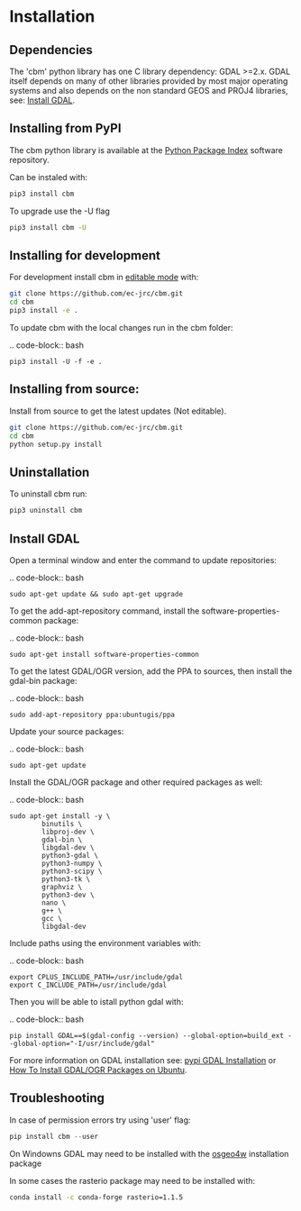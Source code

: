 # Installation

## Dependencies

The 'cbm' python library has one C library dependency: GDAL >=2.x. GDAL itself depends on many of other libraries provided by most major operating systems and also depends on the non standard GEOS and PROJ4 libraries, see: [Install GDAL](https://jrc-cbm.readthedocs.io/en/latest/cbm_install.html#id1).


## Installing from PyPI

The cbm python library is available at the [Python Package Index](https://pypi.org/project/cbm) software repository.

Can be instaled with:

```bash
pip3 install cbm
```

To upgrade use the -U flag

```bash
pip3 install cbm -U
```

## Installing for development

For development install cbm in [editable mode](https://pip.pypa.io/en/stable/reference/pip_install/#cmdoption-e) with:

```bash
git clone https://github.com/ec-jrc/cbm.git
cd cbm
pip3 install -e .
```

To update cbm with the local changes run in the cbm folder:

.. code-block:: bash

    pip3 install -U -f -e .


## Installing from source:

Install from source to get the latest updates (Not editable).

```bash
git clone https://github.com/ec-jrc/cbm.git
cd cbm
python setup.py install
```

## Uninstallation

To uninstall cbm run:

```bash
pip3 uninstall cbm
```


## Install GDAL

Open a terminal window and enter the command to update repositories:

.. code-block:: bash

    sudo apt-get update && sudo apt-get upgrade


To get the add-apt-repository command, install the software-properties-common package:

.. code-block:: bash

    sudo apt-get install software-properties-common


To get the latest GDAL/OGR version, add the PPA to sources, then install the gdal-bin package:

.. code-block:: bash

    sudo add-apt-repository ppa:ubuntugis/ppa


Update your source packages:

.. code-block:: bash

    sudo apt-get update

Install the GDAL/OGR package and other required packages as well:

.. code-block:: bash

    sudo apt-get install -y \
            binutils \
            libproj-dev \
            gdal-bin \
            libgdal-dev \
            python3-gdal \
            python3-numpy \
            python3-scipy \
            python3-tk \
            graphviz \
            python3-dev \
            nano \
            g++ \
            gcc \
            libgdal-dev


Include paths using the environment variables with:

.. code-block:: bash

    export CPLUS_INCLUDE_PATH=/usr/include/gdal
    export C_INCLUDE_PATH=/usr/include/gdal


Then you will be able to istall python gdal with:

.. code-block:: bash

    pip install GDAL==$(gdal-config --version) --global-option=build_ext --global-option="-I/usr/include/gdal"

<!-- $ -->
For more information on GDAL installation see:
[pypi GDAL Installation](https://pypi.org/project/GDAL)
or [How To Install GDAL/OGR Packages on Ubuntu](https://mothergeo-py.readthedocs.io/en/latest/development/how-to/gdal-ubuntu-pkg.html).


## Troubleshooting

In case of permission errors try using 'user' flag:
```python
pip install cbm --user
```

On Windowns GDAL may need to be installed with the [osgeo4w](https://trac.osgeo.org/osgeo4w/) installation package

In some cases the rasterio package may need to be installed with:
```bash
conda install -c conda-forge rasterio=1.1.5
```
